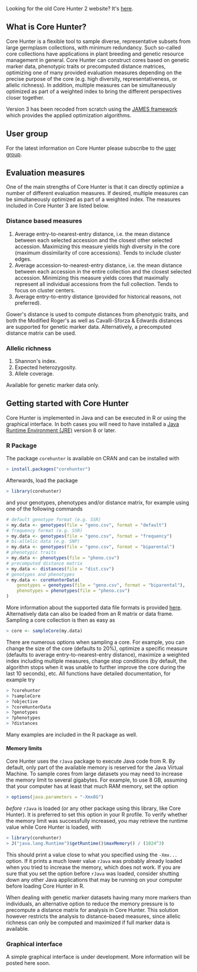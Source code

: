 Looking for the old Core Hunter 2 website? It's [here](v2/).

## What is Core Hunter?
Core Hunter is a flexible tool to sample diverse, representative subsets from large germplasm collections, with minimum redundancy. Such so-called core collections have applications in plant breeding and genetic resource management in general. Core Hunter can construct cores based on genetic marker data, phenotypic traits or precomputed distance matrices, optimizing one of many provided evaluation measures depending on the precise purpose of the core (e.g. high diversity, representativeness, or allelic richness). In addition, multiple measures can be simultaneously optimized as part of a weighted index to bring the different perspectives closer together.

Version 3 has been recoded from scratch using the [JAMES framework](http://www.jamesframework.org) which provides the applied optimization algorithms.

## User group

For the latest information on Core Hunter please subscribe to the [user group](https://groups.google.com/d/forum/corehunter-users).

## Evaluation measures
One of the main strengths of Core Hunter is that it can directly optimize a number of different evaluation measures.
If desired, multiple measures can be simultaneously optimized as part of a weighted index.
The measures included in Core Hunter 3 are listed below.

### Distance based measures

1. Average entry-to-nearest-entry distance, i.e. the mean distance between each selected accession and the closest other selected accession. Maximizing this measure yields high diversity in the core (maximum dissimilarity of core accessions). Tends to include cluster edges.
2. Average accession-to-nearest-entry distance, i.e. the mean distance between each accession in the entire collection and the closest selected accession. Minimizing this measure yields cores that maximally represent all individual accessions from the full collection. Tends to focus on cluster centers.
3. Average entry-to-entry distance (provided for historical reasons, not preferred).

Gower's distance is used to compute distances from phenotypic traits, and both the Modified Roger's as well as Cavalli-Sforza & Edwards distances are supported for genetic marker data. Alternatively, a precomputed distance matrix can be used.

### Allelic richness

1. Shannon's index.
2. Expected heterozygosity.
3. Allele coverage.

Available for genetic marker data only.

## Getting started with Core Hunter
Core Hunter is implemented in Java and can be executed in R or using the graphical interface. In both cases you will need to have installed a [Java Runtime Environment (JRE)](http://www.oracle.com/technetwork/java/javase/downloads/jre8-downloads-2133155.html) version 8 or later.

### R Package
The package `corehunter` is available on CRAN and can be installed with

```R
> install.packages("corehunter")
```

Afterwards, load the package

```R
> library(corehunter)
```

and your genotypes, phenotypes and/or distance matrix, for example using one of the following commands

```R
# default genotype format (e.g. SSR)
> my.data <- genotypes(file = "geno.csv", format = "default")
# frequency format (e.g. SSR)
> my.data <- genotypes(file = "geno.csv", format = "frequency")
# bi-allelic data (e.g. SNP)
> my.data <- genotypes(file = "geno.csv", format = "biparental")
# phenotypic traits
> my.data <- phenotypes(file = "pheno.csv")
# precomputed distance matrix
> my.data <- distances(file = "dist.csv")
# genotypes and phenotypes
> my.data <- coreHunterData(
    genotypes = genotypes(file = "geno.csv", format = "biparental"),
    phenotypes = phenotypes(file = "pheno.csv")
)
```

More information about the supported data file formats is provided [here](data). Alternatively data can also be loaded from an R matrix or data frame. Sampling a core collection is then as easy as

```R
> core <- sampleCore(my.data)
```

There are numerous options when sampling a core. For example, you can change the size of the core (defaults to 20%), optimize a specific measure (defaults to average entry-to-nearest-entry distance), maximize a weighted index including multiple measures, change stop conditions (by default, the algorithm stops when it was unable to further improve the core during the last 10 seconds), etc. All functions have detailed documentation, for example try

```R
> ?corehunter
> ?sampleCore
> ?objective
> ?coreHunterData
> ?genotypes
> ?phenotypes
> ?distances
```

Many examples are included in the R package as well.

#### Memory limits
Core Hunter uses the `rJava` package to execute Java code from R. By default, only part of the available memory is reserved for the Java Virtual Machine. To sample cores from large datasets you may need to increase the memory limit to several gigabytes. For example, to use 8 GB, assuming that your computer has at least that much RAM memory, set the option

```R
> options(java.parameters = "-Xmx8G")
``` 

*before* `rJava` is loaded (or any other package using this library, like Core Hunter). It is preferred to set this option in your R profile. To verify whether the memory limit was successfully increased, you may retrieve the runtime value while Core Hunter is loaded, with

```R
> library(corehunter)
> J("java.lang.Runtime")$getRuntime()$maxMemory() / (1024^3)
```

This should print a value close to what you specified using the `-Xmx...` option. If it prints a much lower value `rJava` was probably already loaded when you tried to increase the memory, which does not work. If you are sure that you set the option before `rJava` was loaded, consider shutting down any other Java applications that may be running on your computer before loading Core Hunter in R.

When dealing with genetic marker datasets having many more markers than individuals, an alternative option to reduce the memory pressure is to precompute a distance matrix for analysis in Core Hunter. This solution however restricts the analysis to distance-based measures, since allelic richness can only be computed and maximized if full marker data is available.

### Graphical interface
A simple graphical interface is under development. More information will be posted here soon.
